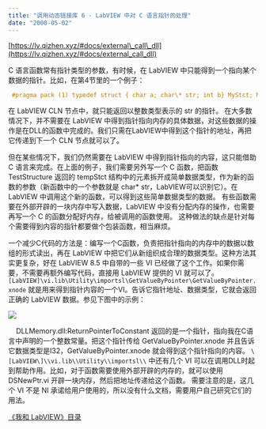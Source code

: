 ```yaml
---
title: "调用动态链接库 6 - LabVIEW 中对 C 语言指针的处理"
date: "2008-05-02"
---
```


[https://lv.qizhen.xyz/#docs/external\_call\_dll](https://lv.qizhen.xyz/#docs/external_call_dll)

C 语言函数常有指针类型的参数，有时候，在 LabVIEW 中只能得到一个指向某个数据的指针。比如，在第4节里的一个例子：

```c
 #pragma pack (1) typedef struct { char a; char\* str; int b} MyStct; MyStct\* testStruct; long TestStructure(MyStct\* tempStct);
```
在 LabVIEW CLN 节点中，就只能返回以整数类型表示的 str 的指针。 在大多数情况下，并不需要在 LabVIEW 中得到指针指向内存的具体数据，对这些数据的操作是在DLL的函数中完成的。我们只需在LabVIEW中得到这个指针的地址，再把它传递到下一个 CLN 节点就可以了。

但在某些情况下，我们仍然需要在 LabVIEW 中得到指针指向的内容，这只能借助 C 语言来完成。在上面的例子，我们需要另外写一个 C 函数，把函数 TestStructure 返回的 tempStct 结构中的元素拆开成简单数据类型，作为新的函数的参数（新函数中的一个参数就是 char\* str，LabVIEW可以识别它）。在LabVIEW 中调用这个新的函数，可以得到这些简单数据类型的数据。 有些函数需要在外部开辟的一块内存中写入数据，LabVIEW 中没有分配内存的操作，也需要再写一个 C 的函数分配好内存，给被调用的函数使用。 这种做法的缺点是针对每个需要得到内容的指针都要做个包装函数，相当麻烦。

一个减少C代码的方法是：编写一个C函数，负责把指针指向的内存中的数据以数组的形式读出，再在 LabVIEW 中把它们从新组织成合理的数据类型。这种方法其实更复杂，好在 LabVIEW 8.5 中自带的一些 VI 已经做了这个工作。如果你需要，不需要再额外编写代码，直接用 LabVIEW 提供的 VI 就可以了。 `[LabVIEW]\vi.lib\Utility\importsl\GetValueByPointer\GetValueByPointer.xnode` 就是用来得到指针内容的一个VI。告诉它指针地址、数据类型，它就会返回正确的 LabVIEW 数据。参见下图中的示例：

![](http://byfiles.storage.msn.com/y1pIcO_924THofsjGDlHISzzhcAWm3X9bWNdjoaeYiPhhUM4bVmC9IEi8PEnEnthZCcygVCc9omlc4?PARTNER=WRITER)

    DLLMemory.dll:ReturnPointerToConstant 返回的是一个指针，指向我在C语言中声明的一个整数常量。把这个指针传给 GetValueByPointer.xnode 并且告诉它数据类型是I32，GetValueByPointer.xnode 就会得到这个指针指向的内容。 `\[LabVIEW\]\\vi.lib\\Utility\\importsl\\` 中还有几个 VI 可以在调用DLL时起到帮助作用。比如，对于函数需要使用外部开辟的内存的，就可以使用 DSNewPtr.vi 开辟一块内存，然后把地址传递给这个函数。 需要注意的是，这几个 VI 不是 NI 承诺给用户使用的，所以没有什么文档，需要用户自己研究它们的用法。

[《我和 LabVIEW》目录](https://lv.qizhen.xyz/)

